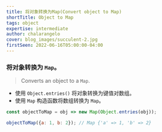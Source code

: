 ```yaml
---
title: 将对象转换为Map(Convert object to Map)
shortTitle: Object to Map
tags: object
expertise: intermediate
author: chalarangelo
cover: blog_images/succulent-2.jpg
firstSeen: 2022-06-16T05:00:00-04:00
---
```


### 将对象转换为 `Map`。
> Converts an object to a `Map`.

- 使用 `Object.entries()` 将对象转换为键值对数组。
- 使用 `Map` 构造函数将数组转换为 `Map`。

```js
const objectToMap = obj => new Map(Object.entries(obj));
```

```js
objectToMap({a: 1, b: 2}); // Map {'a' => 1, 'b' => 2}
```
